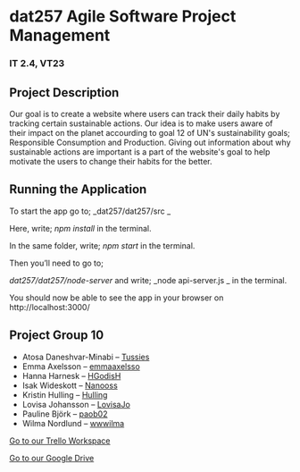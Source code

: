 # dat257 Agile Software Project Management
### IT 2.4, VT23   

## Project Description
Our goal is to create a website where users can track their daily habits by tracking certain sustainable actions. 
Our idea is to make users aware of their impact on the planet accourding to goal 12 of UN's sustainability goals; Responsible Consumption and Production.
Giving out information about why sustainable actions are important is a part of the website's goal to help motivate the users to change their habits for the better.

## Running the Application
To start the app go to; 
_dat257/dat257/src _

Here, write; 
_npm install_ 
in the terminal.

In the same folder, write; 
_npm start_ 
in the terminal.

Then you’ll need to go to; 

_dat257/dat257/node-server_ 
and write; 
_node api-server.js _
in the terminal.

You should now be able to see the app in your browser on http://localhost:3000/

## Project Group 10  
* Atosa Daneshvar-Minabi – [Tussies](https://github.com/Tussies) 
* Emma Axelsson – [emmaaxelsso](https://github.com/emmaaxelsso)
* Hanna Harnesk – [HGodisH](https://github.com/HGodisH)   
* Isak Wideskott – [Nanooss](https://github.com/Nanooss)
* Kristin Hulling – [Hulling](https://github.com/Hulling)   
* Lovisa Johansson – [LovisaJo](https://github.com/LovisaJo)   
* Pauline Björk – [paob02](https://github.com/paob02)       
* Wilma Nordlund – [wwwilma](https://github.com/wwwilma) 

[Go to our Trello Workspace](https://trello.com/invite/b/MILDPngq/ATTI8731d904a73a97d2f1415420018cacc2E4A8EC9D/dat257)

[Go to our Google Drive](https://drive.google.com/drive/folders/1Gat5baFhNQh8Tj235_1AbmDc_X4ZKi3z?usp=sharing)
